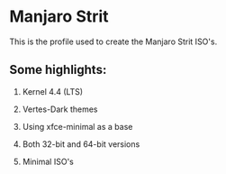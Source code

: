 # Manjaro Strit

This is the profile used to create the Manjaro Strit ISO's.

## Some highlights:

1. Kernel 4.4 (LTS)

2. Vertes-Dark themes

3. Using xfce-minimal as a base

4. Both 32-bit and 64-bit versions

5. Minimal ISO's
